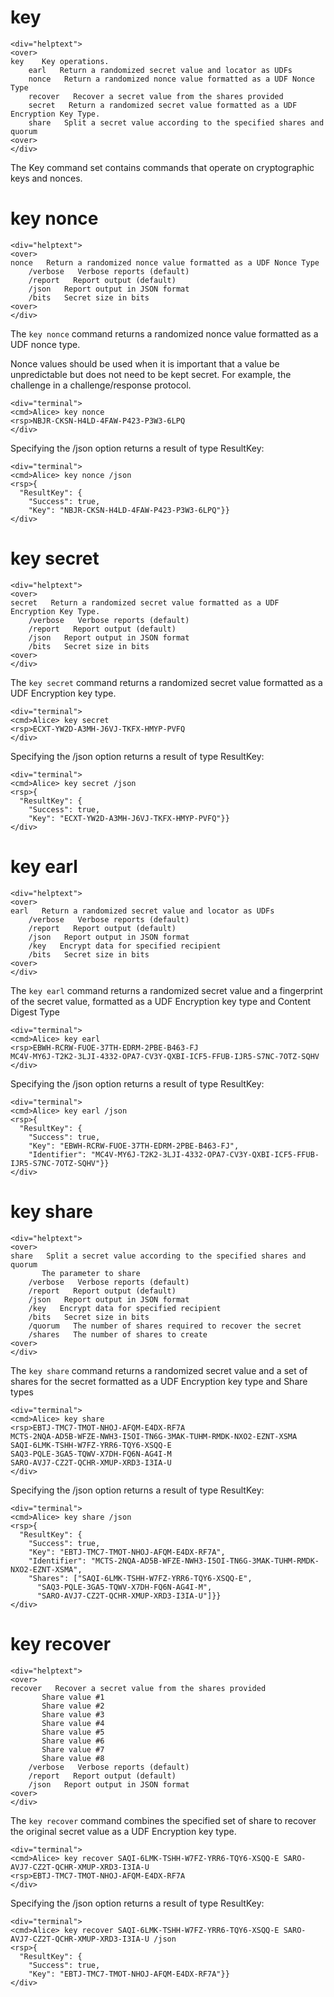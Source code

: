 
# key

~~~~
<div="helptext">
<over>
key    Key operations.
    earl   Return a randomized secret value and locator as UDFs
    nonce   Return a randomized nonce value formatted as a UDF Nonce Type
    recover   Recover a secret value from the shares provided
    secret   Return a randomized secret value formatted as a UDF Encryption Key Type.
    share   Split a secret value according to the specified shares and quorum
<over>
</div>
~~~~

The Key command set contains commands that operate on cryptographic keys and
nonces.


# key nonce

~~~~
<div="helptext">
<over>
nonce   Return a randomized nonce value formatted as a UDF Nonce Type
    /verbose   Verbose reports (default)
    /report   Report output (default)
    /json   Report output in JSON format
    /bits   Secret size in bits
<over>
</div>
~~~~


The `key nonce` command returns a randomized nonce value formatted as a UDF nonce type.

Nonce values should be used when it is important that a value be unpredictable but 
does not need to be kept secret. For example, the challenge in a challenge/response
protocol.


~~~~
<div="terminal">
<cmd>Alice> key nonce
<rsp>NBJR-CKSN-H4LD-4FAW-P423-P3W3-6LPQ
</div>
~~~~

Specifying the /json option returns a result of type ResultKey:

~~~~
<div="terminal">
<cmd>Alice> key nonce /json
<rsp>{
  "ResultKey": {
    "Success": true,
    "Key": "NBJR-CKSN-H4LD-4FAW-P423-P3W3-6LPQ"}}
</div>
~~~~


# key secret

~~~~
<div="helptext">
<over>
secret   Return a randomized secret value formatted as a UDF Encryption Key Type.
    /verbose   Verbose reports (default)
    /report   Report output (default)
    /json   Report output in JSON format
    /bits   Secret size in bits
<over>
</div>
~~~~

The `key secret` command returns a randomized secret value formatted as a UDF Encryption 
key type.


~~~~
<div="terminal">
<cmd>Alice> key secret
<rsp>ECXT-YW2D-A3MH-J6VJ-TKFX-HMYP-PVFQ
</div>
~~~~

Specifying the /json option returns a result of type ResultKey:

~~~~
<div="terminal">
<cmd>Alice> key secret /json
<rsp>{
  "ResultKey": {
    "Success": true,
    "Key": "ECXT-YW2D-A3MH-J6VJ-TKFX-HMYP-PVFQ"}}
</div>
~~~~



# key earl

~~~~
<div="helptext">
<over>
earl   Return a randomized secret value and locator as UDFs
    /verbose   Verbose reports (default)
    /report   Report output (default)
    /json   Report output in JSON format
    /key   Encrypt data for specified recipient
    /bits   Secret size in bits
<over>
</div>
~~~~

The `key earl` command returns a randomized secret value and a fingerprint of the secret 
value, formatted as a UDF Encryption key type and Content Digest Type


~~~~
<div="terminal">
<cmd>Alice> key earl
<rsp>EBWH-RCRW-FUOE-37TH-EDRM-2PBE-B463-FJ
MC4V-MY6J-T2K2-3LJI-4332-OPA7-CV3Y-QXBI-ICF5-FFUB-IJR5-S7NC-7OTZ-SQHV
</div>
~~~~

Specifying the /json option returns a result of type ResultKey:

~~~~
<div="terminal">
<cmd>Alice> key earl /json
<rsp>{
  "ResultKey": {
    "Success": true,
    "Key": "EBWH-RCRW-FUOE-37TH-EDRM-2PBE-B463-FJ",
    "Identifier": "MC4V-MY6J-T2K2-3LJI-4332-OPA7-CV3Y-QXBI-ICF5-FFUB-IJR5-S7NC-7OTZ-SQHV"}}
</div>
~~~~


# key share

~~~~
<div="helptext">
<over>
share   Split a secret value according to the specified shares and quorum
       The parameter to share
    /verbose   Verbose reports (default)
    /report   Report output (default)
    /json   Report output in JSON format
    /key   Encrypt data for specified recipient
    /bits   Secret size in bits
    /quorum   The number of shares required to recover the secret
    /shares   The number of shares to create
<over>
</div>
~~~~

The `key share` command returns a randomized secret value and a set of shares for the secret
formatted as a UDF Encryption key type and Share types


~~~~
<div="terminal">
<cmd>Alice> key share
<rsp>EBTJ-TMC7-TMOT-NHOJ-AFQM-E4DX-RF7A
MCTS-2NQA-AD5B-WFZE-NWH3-I5OI-TN6G-3MAK-TUHM-RMDK-NXO2-EZNT-XSMA
SAQI-6LMK-TSHH-W7FZ-YRR6-TQY6-XSQQ-E
SAQ3-PQLE-3GA5-TQWV-X7DH-FQ6N-AG4I-M
SARO-AVJ7-CZ2T-QCHR-XMUP-XRD3-I3IA-U
</div>
~~~~

Specifying the /json option returns a result of type ResultKey:

~~~~
<div="terminal">
<cmd>Alice> key share /json
<rsp>{
  "ResultKey": {
    "Success": true,
    "Key": "EBTJ-TMC7-TMOT-NHOJ-AFQM-E4DX-RF7A",
    "Identifier": "MCTS-2NQA-AD5B-WFZE-NWH3-I5OI-TN6G-3MAK-TUHM-RMDK-NXO2-EZNT-XSMA",
    "Shares": ["SAQI-6LMK-TSHH-W7FZ-YRR6-TQY6-XSQQ-E",
      "SAQ3-PQLE-3GA5-TQWV-X7DH-FQ6N-AG4I-M",
      "SARO-AVJ7-CZ2T-QCHR-XMUP-XRD3-I3IA-U"]}}
</div>
~~~~



# key recover

~~~~
<div="helptext">
<over>
recover   Recover a secret value from the shares provided
       Share value #1
       Share value #2
       Share value #3
       Share value #4
       Share value #5
       Share value #6
       Share value #7
       Share value #8
    /verbose   Verbose reports (default)
    /report   Report output (default)
    /json   Report output in JSON format
<over>
</div>
~~~~

The `key recover` command combines the specified set of share to recover the original secret 
value as a UDF Encryption key type.


~~~~
<div="terminal">
<cmd>Alice> key recover SAQI-6LMK-TSHH-W7FZ-YRR6-TQY6-XSQQ-E SARO-AVJ7-CZ2T-QCHR-XMUP-XRD3-I3IA-U
<rsp>EBTJ-TMC7-TMOT-NHOJ-AFQM-E4DX-RF7A
</div>
~~~~

Specifying the /json option returns a result of type ResultKey:

~~~~
<div="terminal">
<cmd>Alice> key recover SAQI-6LMK-TSHH-W7FZ-YRR6-TQY6-XSQQ-E SARO-AVJ7-CZ2T-QCHR-XMUP-XRD3-I3IA-U /json
<rsp>{
  "ResultKey": {
    "Success": true,
    "Key": "EBTJ-TMC7-TMOT-NHOJ-AFQM-E4DX-RF7A"}}
</div>
~~~~



